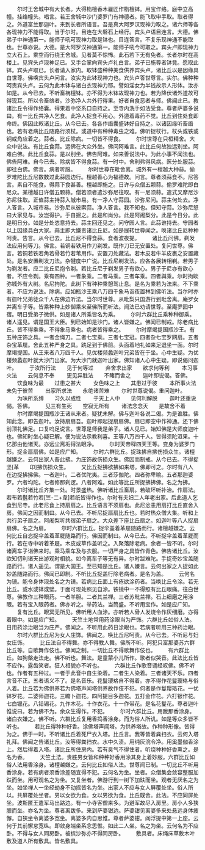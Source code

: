<!-- { "loadSidebar": true } -->
　　尔时王舍城中有大长者。大得栴檀香木雇匠作栴檀钵。用宝作络。庭中立高幢。挂络幢头。唱言。若王舍城中沙门婆罗门有神德者。能飞取申手取。取者得之。外道富兰那迦叶。来到长者所语言。吾是真大阿罗汉现神力取之。诸六师等各各现神力不能得取。当于尔时。目连在大磐石上经行。宾头卢语目连言。大德。佛弟子中神通第一。能师子吼可现神力取是钵也。目连答言。不复乐现神通不能取也。世尊亦说。大德。是大阿罗汉神通第一。能师子吼今可取之。宾头卢即现神力立大石上。乘空而行绕王舍城。见者莫不惊怖。此石若下无有免者。长者尔时在高楼上。见宾头卢现神足已。叉手合掌向宾头卢礼白言。弟子已施尊者钵竟。愿取此钵。宾头卢取已。长者请入家内。取钵盛种种美食供养宾头卢。诸比丘以是因缘具白世尊。佛唤宾头卢问言。汝实为此钵现神力也。宾头卢答世尊言。实尔。佛种种呵责宾头卢。云何为此木钵与诸白衣现神力耶。譬如淫女为半钱故示人形体。汝亦如是。从今已去。不听畜栴檀钵。亦不得为木钵故现神力也。若为降伏诸外道故可得现耳。所以令畜络者。沙弥净人共外行得果。好者自食恶者与师。佛闻此已。教诸比丘令得作络囊。得果着中坚系口自持之。至寺内洗手如法受食。尊者萨婆多说曰。有一比丘共净人乞食。此净人捉食不用心。外道着毒药不觉。比丘到住处食即命终。佛因此敕诸比丘。从今已去。各各作络囊盛钵好自持之。以诸因缘听畜络也。若有老病比丘随路行须杖。或道中有种种毒虫之难。佛听捉杖行。杖头或铁或铜或角应着之。蒜者。比丘除病。一切皆不得食。
　　尔时世尊在只桓精舍。大众中说法。有比丘食蒜。远佛在大众外坐。佛问阿难言。此比丘何故独远别坐。阿难白佛。此比丘食蒜。是以别坐。佛告阿难。如来善说法中。为此小事不闻法也。佛告阿难。自今已去。除病皆不得食蒜。有一时中。舍利弗得风病。医分处服蒜。即往白佛。佛言。病者听服。
　　尔时世尊在毗舍离。城外有一檀越大种蒜。偷罗难陀比丘尼数数过此蒜园边行。檀越善心为福德故。问言。尊者须蒜食不。尼答言。素自不能食。得蒜下食甚善。檀越即施之。日许与众僧五颗蒜。偷罗难陀即白尼众。某檀越日许僧五颗蒜。僧若须者遣沙弥尼往取。有一尼须蒜。遣式叉摩尼沙弥尼往取。正值蒜主持蒜入城市易。有一净人守蒜园。沙弥尼问。蒜主何处去。净人答言。入城市易。沙弥尼从彼索蒜。净人答言。我不知也。但知守蒜。沙弥尼怒曰大家见与。汝岂得护。手自掘之。此是和尚分。此是阿阇梨分。此是今日分。此是明日分。如是分处恣意持去。蒜主回还见之。问守园人言。此蒜谁持去。守园者以上因缘具白大家。蒜主即大嫌责诸比丘尼。如是展转世尊闻之。唤诸比丘尼种种呵责。告言。从今已去。比丘尼不得食蒜。食者波夜提。
　　诸比丘问佛。剃发法应用何等刀。佛言。若铜若铁用作刀剃发。既作刀已无安置处。复问世尊。佛言。若铜若铁若角若骨若竹若苇用作。安置刀处藏法。若木皮若牛羊皮裹之安置藏处。是名安置剃发刀法。杂犍度中广说。比丘尼剃发法。应各各展转相剃。若男子为剃发者。应二比丘尼抱令剃。若比丘尼于剃发男子有欲心。男子于尼亦有欲心者。不应令剃。乘有四种。一者象乘。二者马乘。三者车乘。四者舆乘。尔时拘睒弥城外有大树。名尼拘陀。此树下有种种乘憩驾止息。是名为乘若为法来。不下乘者。不应为说法。除病。应如瓶沙王乘八万四千象马诣夜置林到佛听法。当尔时亦有迦叶兄弟徒众千人在佛边听法。当尔时世尊。从毗梨只国游行到毗舍离。庵罗女并离车子等。皆乘种种上妙御乘来至佛所而听法。闻法已劝请世尊。至庵罗园中宿。明日受弟子微供。如是诸人所乘皆名为乘。
　　尔时六群比丘乘种种御乘。诸人遥见。谓是国王大臣。到已始知是沙门。诸人皆嫌之。佛闻已制戒。除老病比丘。皆不得乘乘。不得象马乘也。病者皆得乘之。
　　尔时摩竭提国瓶沙王。有五种庄饰之具。一者金绳刀。二者七宝乘。三者七宝冠。四者杂七宝罗网扇。五者杂宝革屣。舍此五种严身之具。跣足到于佛前。头面着地礼如来足退坐一面。尔时摩竭提国。从王来者八万四千人。见优楼频蠡迦叶兄弟皆在于坐。心中生疑。为优楼频蠡迦叶就大沙门出家。为大沙门就迦叶出家。佛知诸人心中生疑。即说偈问迦叶。
　　于汝所行法　　见于何等过
　　弃舍求出家　　欲求何等利
　　本习事火法　　云何息不奉
　　更见异胜法　　不睹而舍之
　　迦叶即说偈。答佛。
　　饮食味为最　　过患之甚大
　　女色味之上　　其患过于彼
　　本所事火法　　未免于彼苦
　　出家所求法　　永绝诸苦难
　　尔时世尊说偈。重问迦叶。
　　为味所系缚　　习久以成性
　　于天上人中　　见何利解脱
　　迦叶还重说偈。答佛。
　　见三有生死　　空寂无所有
　　诸法念念灭　　是故舍不着
　　尔时摩竭提国瓶沙王诸从来者。疑犹未解。佛与迦叶各说二偈。为是谁胜。佛知此念。即告迦叶。汝持扇扇吾。迦叶即起捉扇扇佛。扇已即空中作神通。还下佛前顶礼佛足。口复呜足说言。世尊是师我是弟子。诸人见已。始知佛是大师度迦叶也。佛知时坐心疑已解。便为说法示教利喜。王等八万四千人。皆得须陀洹果。十亿那由他诸天。亦远尘离垢得法眼净。
　　尔时天帝释四天王等。变身为婆罗门形。捉金扇扇佛。如是应广知。
　　尔时六群比丘。捉珠拂自拂伤损众生。诸檀越嫌之。云何出家人畜此拂。为庄饰故伤损众生。佛因而制戒。从今已去。不得捉坚[革　　卬]拂伤损众生。
　　又比丘捉拂欲拂如来塔。佛即可之。尔时有八人在边捉拂拂佛。一者迦叶。二者优陀夷。三者莎伽陀。四者弥卑喻。五者那迦婆罗。六者均陀。七者修那刹逻。八者阿难。如此等比丘所捉拂拂佛。名之为拂。
　　尔时诸比丘齐集一处。时景盛热。佛听诸比丘畜扇。若破坏听补治。作扇法。若布若氎若竹若[竺-二+韋]若纸皆得作也。尔时有夫妇二人年老出家。后此道人乞食到尼寺。此老尼食上持扇扇之。比丘语言不须扇也。此尼忿恚用扇打比丘直舍入房。佛闻之因而制曰。从今已去。不听尼捉扇扇比丘也。若时热众僧大集。听和上共行弟子扇之。阿阇梨听共宿弟子扇之。大众差下座比丘扇之。如迦叶等八人捉扇扇佛。名之为扇。
　　尔时六群比丘。捉伞盖着革屣随路而行。诸檀越嫌之。云何比丘自恣捉伞盖着革屣随路而行。佛因而制曰。从今已去。不听捉伞盖着革屣而行。若在寺中听着革屣。木皮或草作盖听之。入聚落除老病。余者一皆不听。尔时诸离车子诣佛来时。乘马乘车及与衣服。一切严身之具皆作青色。佛告诸比丘。汝欲知忉利诸天出游观时相貌。如今离车子等无有异。尔时跋难陀。手捉奇妙宝盖随路而行。诸人遥见。谓是大国王。至已知是比丘。诸人嫌言。云何出家之人捉如此妙盖随路而行。佛闻已即制。不听比丘捉盖行除老病者。是名为盖。
　　云何名为镜。能令身体现处名之为镜。若病比丘面上有疮欲涂药者。当唤比丘令涂。若无比丘。或水或钵或壁。于面可现处照见自涂。铁镜中一不得照有比丘眼痛。往白世尊。佛教作三种眼药。一者羊胆。二者其兰禅。三者苏毗兰禅。石上细磨之用涂眼。若有宝入眼药者。佛亦听之。举药法。当筒盛。不听用宝作。如是应广知。
　　复有比丘。眼冥无所见。佛听用人血涂。亦听若人骨人发烧令作灰细磨。亦得着眼中。如是应广知。
　　天竺土地常用药涂眼当为严饰。六群比丘如俗人法。日用药涂治眼当为庄严。佛闻之。不听用此药日涂眼也。若病者听用三种药治眼。
　　尔时六群比丘尼为女人庄饰。佛闻之。唤比丘尼呵责。从今已去。不听尼与妇女庄饰。
　　比丘法自不得舞。亦不得教人舞。佛所不听。阿犯只富那婆苏六群比丘等。自歌舞作伎也。佛闻之制。一切比丘不得歌舞作伎也。
　　有六群比丘。如狗槃走法走。佛不听也。舞法。是童蒙小儿所作。歌者似哭音。此法比丘皆不应作。露齿笑者。狂人相貌亦不听也。
　　六群比丘作歌音诵经叹佛。佛不听也。作者有五种过。一者于此音中自生染着。二者生人染着。三者诸天不乐。四者言音不正。五者语义不了。是名音乐。花鬘璎珞自不得着。亦不得作花鬘璎珞与俗人着。比丘若为佛供养若为佛塔声闻塔供养故作伎不犯。何者是作鬘璎珞花。一优钵罗花。二婆师迦花。三瞻卜迦花。四阿提目多迦花。五打金作花。六打银作花。七白镴花。八铅锡花。九作木花。十作衣花。十一作带花。是名花鬘花。尊者迦叶惟说曰。若为佛不为。余众生得作。不犯。
　　尔时六群比丘。用跋那香涂身。诸白衣嫌之。佛不听。六群比丘复用香捣香涂身。而为俗人所讥。如是等众多皆不听也。
　　若比丘得种种好香。涂佛塔声闻塔。为供养塔故。作种种形像。皆得为之。佛于一时。不听诸比丘着死尸衣入塔。比丘言。我等皆着粪扫衣。云何入塔礼拜。佛闻之告诸比丘。汝等得粪扫衣。水中久渍。用纯灰浣令净。用奚墨伽香涂上。然后得着入塔。诸比丘所住房内。若有臭气不得住者。听烧种种好香熏之。是名为香。
　　天竺土法。贵胜男女皆和种种好香用涂其身上着妙服。六群比丘如俗人法用香涂身。诸檀越嫌之。云何比丘如俗人法。世尊闻已制。一切比丘不听用香涂身。若有病者须香涂差随宜得不犯。云何名为坐。坐者。众僧集会敛容整服加趺而坐。用可观名之为坐。又复坐者。佛游行到一树下加趺而坐。观者无厌名之为坐。如坐禅人一坐经劫身不动摇皆名为坐。出家人不应与女人屏覆处坐。俗人所以。共屏覆处坐者。男以女欲为食。女以男欲为食。比丘既舍。此法。不应同屏处坐。波斯匿王遣军马出路边。有一小寺客僧来多。为避军故尽入房里。房小人多狭膝而坐。亦名为坐。尊者离跋多。来到萨婆钳边。萨婆钳见离婆多来处悬远身体疲懈。自狭坐令离婆多宽坐。离婆多内自思惟。尊者萨婆钳。阎浮提中第一上座。云何于其前懈怠宽纵。即敛身端坐系念思惟。如此二人坐。名之为坐。云何名为不应卧。不得与女人同房卧。被摈沙弥亦不得同房卧。
　　敷具者。床绳床草敷木叶敷及道人所有敷具。皆名敷具。
